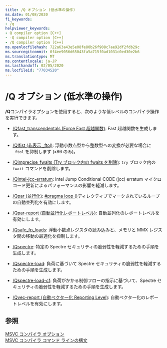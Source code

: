```yaml
---
title: /Q オプション (低水準の操作)
ms.date: 01/08/2020
f1_keywords:
- /q
helpviewer_keywords:
- Q compiler option [C++]
- -Q compiler option [C++]
- /Q compiler option [C++]
ms.openlocfilehash: 722a63a43e5e08fe80b26f908c7ae92df2fdb29c
ms.sourcegitcommit: 0f4ee9056d65043fa5a715f0ad1031c0ed30e2b6
ms.translationtype: MT
ms.contentlocale: ja-JP
ms.lasthandoff: 02/05/2020
ms.locfileid: "77034520"
---
```

# <a name="q-options-low-level-operations"></a>/Q オプション (低水準の操作)

**/Q**コンパイラオプションを使用すると、次のような低レベルのコンパイラ操作を実行できます。

- [/Qfast_transcendentals (Force Fast 超越関数)](qfast-transcendentals-force-fast-transcendentals.md): Fast 超越関数を生成します。

- [/QIfist (非表示 _ftol)](qifist-suppress-ftol.md): 浮動小数点型から整数型への変換が必要な場合に `_ftol` を抑制します (x86 のみ)。

- [/Qimprecise_fwaits (Try ブロック内の fwaits を削除)](qimprecise-fwaits-remove-fwaits-inside-try-blocks.md): `try` ブロック内の `fwait` コマンドを削除します。

- [/QIntel-jcc-erratum](qintel-jcc-erratum.md): Intel Jump Conditional CODE (jcc) erratum マイクロコード更新によるパフォーマンスの影響を軽減します。

- [/Qpar (並行化)](qpar-auto-parallelizer.md): [#pragma loop ()](../../preprocessor/loop.md)ディレクティブでマークされているループの自動並列化を有効にします。

- [/Qpar-report (自動並行化レポートレベル)](qpar-report-auto-parallelizer-reporting-level.md): 自動並列化のレポートレベルを有効にします。

- [/Qsafe_fp_loads](qsafe-fp-loads.md): 浮動小数点レジスタの読み込みと、メモリと MMX レジスタ間の移動の最適化を抑制します。

- [/Qspectre](qspectre.md): 特定の Spectre セキュリティの脆弱性を軽減するための手順を生成します。

- [/Qspectre-load](qspectre-load.md): 負荷に基づいて Spectre セキュリティの脆弱性を軽減するための手順を生成します。

- [/Qspectre-load-cf](qspectre-load-cf.md): 負荷がかかる制御フローの指示に基づいて、Spectre セキュリティの脆弱性を軽減するための手順を生成します。

- [/Qvec-report (自動ベクター化 Reporting Level)](qvec-report-auto-vectorizer-reporting-level.md): 自動ベクター化のレポートレベルを有効にします。

## <a name="see-also"></a>参照

[MSVC コンパイラ オプション](compiler-options.md)<br/>
[MSVC コンパイラ コマンド ラインの構文](compiler-command-line-syntax.md)
